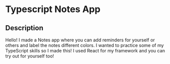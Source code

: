 # Typescript Notes App

## Description

Hello! I made a Notes app where you can add reminders for yourself or others and label the notes different colors.
I wanted to practice some of my TypeScript skills so I made this!
I used React for my framework and you can try out for yourself too!
